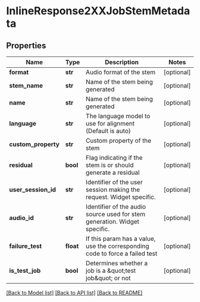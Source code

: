 # InlineResponse2XXJobStemMetadata

## Properties
Name | Type | Description | Notes
------------ | ------------- | ------------- | -------------
**format** | **str** | Audio format of the stem | [optional] 
**stem_name** | **str** | Name of the stem being generated | [optional] 
**name** | **str** | Name of the stem being generated | [optional] 
**language** | **str** | The language model to use for alignment (Default is auto) | [optional] 
**custom_property** | **str** | Custom property of the stem | [optional] 
**residual** | **bool** | Flag indicating if the stem is or should generate a residual | [optional] 
**user_session_id** | **str** | Identifier of the user session making the request. Widget specific. | [optional] 
**audio_id** | **str** | Identifier of the audio source used for stem generation. Widget specific. | [optional] 
**failure_test** | **float** | If this param has a value, use the corresponding code to force a failed test | [optional] 
**is_test_job** | **bool** | Determines whether a job is a \&quot;test job\&quot; or not | [optional] 

[[Back to Model list]](../README.md#documentation-for-models) [[Back to API list]](../README.md#documentation-for-api-endpoints) [[Back to README]](../README.md)

